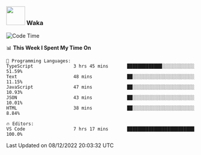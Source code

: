 ### <img src="https://media.giphy.com/media/VgCDAzcKvsR6OM0uWg/giphy.gif" width="50"> Waka

  <!--START_SECTION:waka-->
![Code Time](http://img.shields.io/badge/Code%20Time-1%2C136%20hrs%2014%20mins-blue)

📊 **This Week I Spent My Time On** 

```text
💬 Programming Languages: 
TypeScript               3 hrs 45 mins       █████████████░░░░░░░░░░░░   51.59% 
Text                     48 mins             ██░░░░░░░░░░░░░░░░░░░░░░░   11.15% 
JavaScript               47 mins             ██░░░░░░░░░░░░░░░░░░░░░░░   10.93% 
JSON                     43 mins             ██░░░░░░░░░░░░░░░░░░░░░░░   10.01% 
HTML                     38 mins             ██░░░░░░░░░░░░░░░░░░░░░░░   8.84%

🔥 Editors: 
VS Code                  7 hrs 17 mins       █████████████████████████   100.0%

```


 Last Updated on 08/12/2022 20:03:32 UTC
<!--END_SECTION:waka-->
